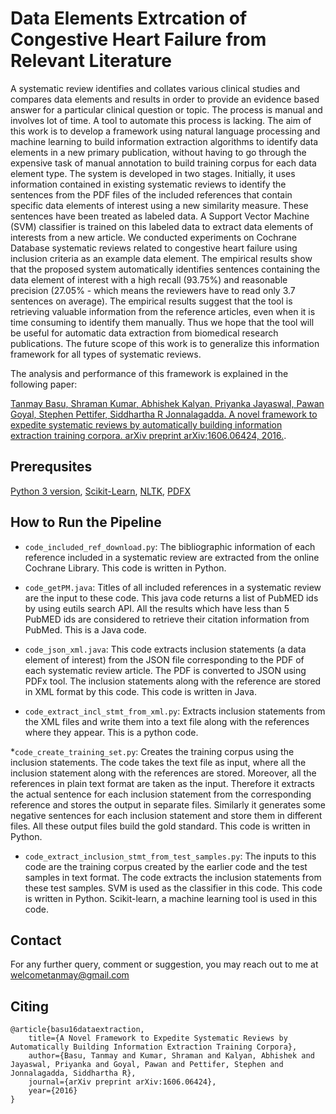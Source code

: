 # Data Elements Extrcation of Congestive Heart Failure from Relevant Literature
 
A systematic review identifies and collates various clinical studies and compares data
elements and results in order to provide an evidence based answer for a particular
clinical question or topic. The process is manual and involves lot of time. A tool to
automate this process is lacking. The aim of this work is to develop a framework using
natural language processing and machine learning to build information extraction
algorithms to identify data elements in a new primary publication, without having to go
through the expensive task of manual annotation to build training corpus for each data
element type. The system is developed in two stages. Initially, it uses information
contained in existing systematic reviews to identify the sentences from the PDF files of
the included references that contain specific data elements of interest using a new
similarity measure. These sentences have been treated as labeled data. A Support
Vector Machine (SVM) classifier is trained on this labeled data to extract data elements
of interests from a new article. We conducted experiments on Cochrane Database
systematic reviews related to congestive heart failure using inclusion criteria as an
example data element. The empirical results show that the proposed system
automatically identifies sentences containing the data element of interest with a high
recall (93.75\%) and reasonable precision (27.05\% - which means the reviewers have
to read only 3.7 sentences on average). The empirical results suggest that the tool is retrieving valuable information from the reference articles, even when it is time consuming to identify them manually. Thus we hope that the tool will be useful for automatic data extraction from biomedical research publications. The future scope of this work is to generalize this information framework for all types of systematic reviews. 


The analysis and performance of this framework is explained in the following paper:

[Tanmay Basu, Shraman Kumar, Abhishek Kalyan, Priyanka Jayaswal, Pawan Goyal, Stephen Pettifer, Siddhartha R Jonnalagadda. A novel framework to expedite systematic reviews by automatically building information extraction training corpora. arXiv preprint arXiv:1606.06424, 2016.](https://arxiv.org/abs/1606.06424).

## Prerequsites
[Python 3 version](https://www.python.org/downloads/), [Scikit-Learn](https://scikit-learn.org/0.16/install.html), [NLTK](https://www.nltk.org/install.html), [PDFX](https://pypi.org/project/pdfx/) 


## How to Run the Pipeline


* `code_included_ref_download.py`: The bibliographic information of each reference included in a systematic review are extracted from the online Cochrane Library. This code is written in Python.

* `code_getPM.java`: Titles of all included references in a systematic review are the input to these code. This java code returns a list of PubMED ids by using eutils search API. All the results which have less than 5 PubMED ids are considered to retrieve their citation information from PubMed. This is a Java code.

* `code_json_xml.java`: This code extracts inclusion statements (a data element of interest) from the JSON file corresponding to the PDF of each systematic review article. The PDF is converted to JSON using PDFx tool. The inclusion statements along with the reference are stored in XML format by this code. This code is written in Java.

* `code_extract_incl_stmt_from_xml.py`: Extracts inclusion statements from the XML files and write them into a text file along with the references where they appear. This is a python code. 

*`code_create_training_set.py`: Creates the training corpus using the inclusion statements. The code takes the text file as input, where all the inclusion statement along with the references are stored. Moreover, all the references in plain text format are taken as the input. Therefore it extracts the actual sentence for each inclusion statement from the corresponding reference and stores the output in separate files. Similarly it generates some negative sentences for each inclusion statement and store them in different files. All these output files build the gold standard. This code is written in Python.

* `code_extract_inclusion_stmt_from_test_samples.py`: The inputs to this code are the training corpus created by the earlier code and the test samples in text format. The code extracts the inclusion statements from these test samples. SVM is used as the classifier in this code. This code is written in Python. Scikit-learn, a machine learning tool is used in this code. 

## Contact

For any further query, comment or suggestion, you may reach out to me at welcometanmay@gmail.com

## Citing
```
@article{basu16dataextraction,
	title={A Novel Framework to Expedite Systematic Reviews by Automatically Building Information Extraction Training Corpora},
	author={Basu, Tanmay and Kumar, Shraman and Kalyan, Abhishek and Jayaswal, Priyanka and Goyal, Pawan and Pettifer, Stephen and Jonnalagadda, Siddhartha R},
	journal={arXiv preprint arXiv:1606.06424},
	year={2016}
}

```
